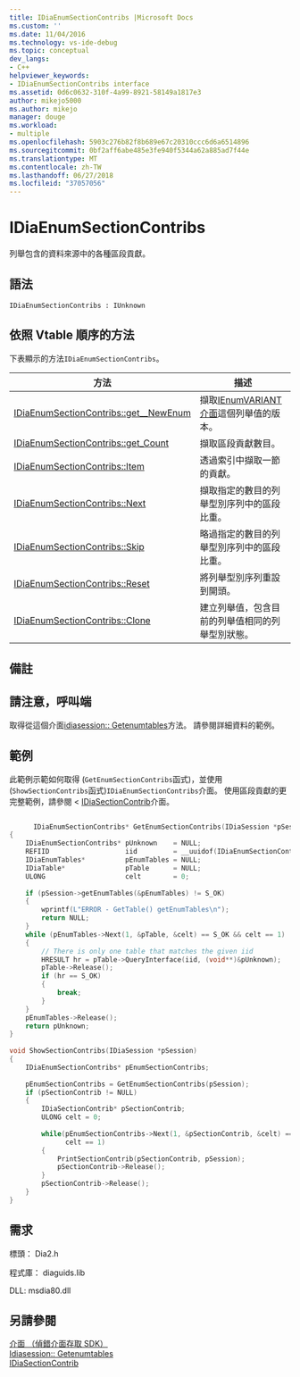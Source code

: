 ```yaml
---
title: IDiaEnumSectionContribs |Microsoft Docs
ms.custom: ''
ms.date: 11/04/2016
ms.technology: vs-ide-debug
ms.topic: conceptual
dev_langs:
- C++
helpviewer_keywords:
- IDiaEnumSectionContribs interface
ms.assetid: 0d6c0632-310f-4a99-8921-58149a1817e3
author: mikejo5000
ms.author: mikejo
manager: douge
ms.workload:
- multiple
ms.openlocfilehash: 5903c276b82f8b689e67c20310ccc6d6a6514896
ms.sourcegitcommit: 0bf2aff6abe485e3fe940f5344a62a885ad7f44e
ms.translationtype: MT
ms.contentlocale: zh-TW
ms.lasthandoff: 06/27/2018
ms.locfileid: "37057056"
---
```

# <a name="idiaenumsectioncontribs"></a>IDiaEnumSectionContribs
列舉包含的資料來源中的各種區段貢獻。  
  
## <a name="syntax"></a>語法  
  
```  
IDiaEnumSectionContribs : IUnknown  
```  
  
## <a name="methods-in-vtable-order"></a>依照 Vtable 順序的方法  
 下表顯示的方法`IDiaEnumSectionContribs`。  
  
|方法|描述|  
|------------|-----------------|  
|[IDiaEnumSectionContribs::get__NewEnum](../../debugger/debug-interface-access/idiaenumsectioncontribs-get-newenum.md)|擷取[IEnumVARIANT 介面](/previous-versions/windows/desktop/api/oaidl/nn-oaidl-ienumvariant)這個列舉值的版本。|  
|[IDiaEnumSectionContribs::get_Count](../../debugger/debug-interface-access/idiaenumsectioncontribs-get-count.md)|擷取區段貢獻數目。|  
|[IDiaEnumSectionContribs::Item](../../debugger/debug-interface-access/idiaenumsectioncontribs-item.md)|透過索引中擷取一節的貢獻。|  
|[IDiaEnumSectionContribs::Next](../../debugger/debug-interface-access/idiaenumsectioncontribs-next.md)|擷取指定的數目的列舉型別序列中的區段比重。|  
|[IDiaEnumSectionContribs::Skip](../../debugger/debug-interface-access/idiaenumsectioncontribs-skip.md)|略過指定的數目的列舉型別序列中的區段比重。|  
|[IDiaEnumSectionContribs::Reset](../../debugger/debug-interface-access/idiaenumsectioncontribs-reset.md)|將列舉型別序列重設到開頭。|  
|[IDiaEnumSectionContribs::Clone](../../debugger/debug-interface-access/idiaenumsectioncontribs-clone.md)|建立列舉值，包含目前的列舉值相同的列舉型別狀態。|  
  
## <a name="remarks"></a>備註  
  
## <a name="note-for-callers"></a>請注意，呼叫端  
 取得從這個介面[idiasession:: Getenumtables](../../debugger/debug-interface-access/idiasession-getenumtables.md)方法。 請參閱詳細資料的範例。  
  
## <a name="example"></a>範例  
 此範例示範如何取得 (`GetEnumSectionContribs`函式)，並使用 (`ShowSectionContribs`函式)`IDiaEnumSectionContribs`介面。 使用區段貢獻的更完整範例，請參閱 < [IDiaSectionContrib](../../debugger/debug-interface-access/idiasectioncontrib.md)介面。  
  
```C++  
  
      IDiaEnumSectionContribs* GetEnumSectionContribs(IDiaSession *pSession)  
{  
    IDiaEnumSectionContribs* pUnknown    = NULL;  
    REFIID                   iid         = __uuidof(IDiaEnumSectionContribs);  
    IDiaEnumTables*          pEnumTables = NULL;  
    IDiaTable*               pTable      = NULL;  
    ULONG                    celt        = 0;  
  
    if (pSession->getEnumTables(&pEnumTables) != S_OK)  
    {  
        wprintf(L"ERROR - GetTable() getEnumTables\n");  
        return NULL;  
    }  
    while (pEnumTables->Next(1, &pTable, &celt) == S_OK && celt == 1)  
    {  
        // There is only one table that matches the given iid  
        HRESULT hr = pTable->QueryInterface(iid, (void**)&pUnknown);  
        pTable->Release();  
        if (hr == S_OK)  
        {  
            break;  
        }  
    }  
    pEnumTables->Release();  
    return pUnknown;  
}  
  
void ShowSectionContribs(IDiaSession *pSession)  
{  
    IDiaEnumSectionContribs* pEnumSectionContribs;  
  
    pEnumSectionContribs = GetEnumSectionContribs(pSession);  
    if (pSectionContrib != NULL)  
    {  
        IDiaSectionContrib* pSectionContrib;  
        ULONG celt = 0;  
  
        while(pEnumSectionContribs->Next(1, &pSectionContrib, &celt) == S_OK &&  
              celt == 1)  
        {  
            PrintSectionContrib(pSectionContrib, pSession);  
            pSectionContrib->Release();  
        }  
        pSectionContrib->Release();   
    }  
}  
```  
  
## <a name="requirements"></a>需求  
 標頭： Dia2.h  
  
 程式庫： diaguids.lib  
  
 DLL: msdia80.dll  
  
## <a name="see-also"></a>另請參閱  
 [介面 （偵錯介面存取 SDK）](../../debugger/debug-interface-access/interfaces-debug-interface-access-sdk.md)   
 [Idiasession:: Getenumtables](../../debugger/debug-interface-access/idiasession-getenumtables.md)   
 [IDiaSectionContrib](../../debugger/debug-interface-access/idiasectioncontrib.md)